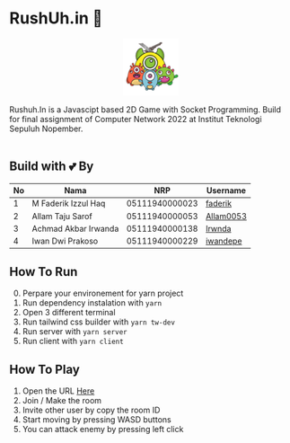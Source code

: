 # RushUh.in 🤺

<p align="center">
    <img src="assets/cover.png" alt="RushUh.in" width="20%">
</p>

Rushuh.In is a Javascipt based 2D Game with Socket Programming. Build for final assignment of Computer Network 2022 at Institut Teknologi Sepuluh Nopember.
<br>
<br>

## Build with 💕 By
| No | Nama                 | NRP            | Username                                                |
|----|----------------------|----------------|---------------------------------------------------------|
| 1  | M Faderik Izzul Haq  | 05111940000023 | <a href="https://github.com/faderik">faderik</a>        |
| 2  | Allam Taju Sarof     | 05111940000053 | <a href="https://github.com/Allam0053">Allam0053</a>    |
| 3  | Achmad Akbar Irwanda | 05111940000138 | <a href="https://github.com/Irwnda">Irwnda</a>          |
| 4  | Iwan Dwi Prakoso     | 05111940000229 | <a href="https://github.com/iwandepe">iwandepe</a>      |

## How To Run
0. Perpare your environement for yarn project
1. Run dependency instalation with `yarn`
2. Open 3 different terminal
3. Run tailwind css builder with `yarn tw-dev`
4. Run server with `yarn server`
5. Run client with `yarn client`

## How To Play
1. Open the URL <a href="http://localhost:3000">Here</a>
2. Join / Make the room
3. Invite other user by copy the room ID
4. Start moving by pressing WASD buttons
5. You can attack enemy by pressing left click
